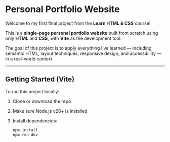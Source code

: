# Personal Portfolio Website

Welcome to my first final project from the **Learn HTML & CSS** course!

This is a **single-page personal portfolio website** built from scratch using only **HTML** and **CSS**, with **Vite** as the development tool.

The goal of this project is to apply everything I’ve learned — including semantic HTML, layout techniques, responsive design, and accessibility — in a real-world context.

---

## Getting Started (Vite)

To run this project locally:

1. Clone or download the repo
2. Make sure Node.js v20+ is installed
3. Install dependencies:

   ```bash
   npm install
   npm run dev
